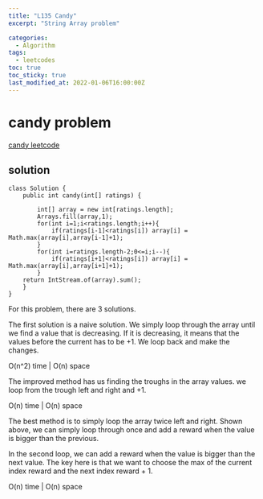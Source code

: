 ```yaml
---
title: "L135 Candy"
excerpt: "String Array problem"

categories:
  - Algorithm
tags:
  - leetcodes
toc: true
toc_sticky: true
last_modified_at: 2022-01-06T16:00:00Z
---
```


# candy problem 

[candy leetcode](https://leetcode.com/problems/candy/)

## solution

```
class Solution {
    public int candy(int[] ratings) {

		int[] array = new int[ratings.length];
		Arrays.fill(array,1);
		for(int i=1;i<ratings.length;i++){
			if(ratings[i-1]<ratings[i]) array[i] = Math.max(array[i],array[i-1]+1);
		}
		for(int i=ratings.length-2;0<=i;i--){
			if(ratings[i+1]<ratings[i]) array[i] = Math.max(array[i],array[i+1]+1);
		} 
    return IntStream.of(array).sum();
    }
}
```
For this problem, there are 3 solutions.

The first solution is a naive solution. We simply loop through the array until we find a value that is decreasing. If it is decreasing, it means that the values before the current has to be +1. We loop back and make the changes.

O(n^2) time | O(n) space

The improved method has us finding the troughs in the array values. we loop from the trough left and right and +1.

O(n) time | O(n) space

The best method is to simply loop the array twice left and right. Shown above, we can simply loop through once and add a reward when the value is bigger than the previous. 

In the second loop, we can add a reward when the value is bigger than the next value. The key here is that we want to choose the max of the current index reward and the next index reward + 1. 

O(n) time | O(n) space

